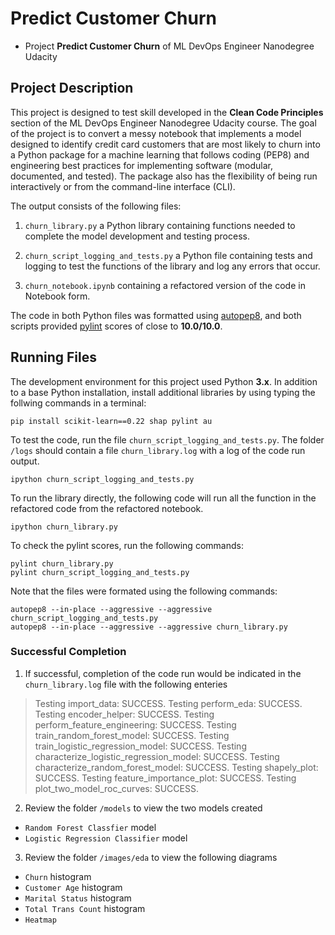 # Predict Customer Churn

- Project **Predict Customer Churn** of ML DevOps Engineer Nanodegree Udacity

## Project Description
This project is designed to test skill developed in the **Clean Code Principles** section of the ML DevOps Engineer Nanodegree Udacity course. The goal of the project is to convert a messy notebook that implements a model designed to identify credit card customers that are most likely to churn into a Python package for a machine learning that follows coding (PEP8) and engineering best practices for implementing software (modular, documented, and tested). The package also has the flexibility of being run interactively or from the command-line interface (CLI).

The output consists of the following files:

1. `churn_library.py` a Python library containing functions needed to complete the model development and testing process.

2. `churn_script_logging_and_tests.py` a Python file containing tests and logging to test the functions of the library and log any errors that occur.

3. `churn_notebook.ipynb` containing a refactored version of the code in Notebook form.

The code in both Python files was formatted using [autopep8](https://pypi.org/project/autopep8/), and both scripts provided [pylint](https://pypi.org/project/pylint/) scores of close to **10.0/10.0**.

## Running Files
The development environment for this project used Python **3.x**. In addition to a base Python installation, install additional libraries by using typing the follwing commands in a terminal:
```
pip install scikit-learn==0.22 shap pylint au
```

To test the code, run the file `churn_script_logging_and_tests.py`. The folder `/logs` should contain a file `churn_library.log` with a log of the code run output.
```
ipython churn_script_logging_and_tests.py
```

To run the library directly, the following code will run all the function in the refactored code from the refactored notebook.
```
ipython churn_library.py
```

To check the pylint scores, run the following commands:
```
pylint churn_library.py
pylint churn_script_logging_and_tests.py
```

Note that the files were formated using the following commands:
```
autopep8 --in-place --aggressive --aggressive churn_script_logging_and_tests.py
autopep8 --in-place --aggressive --aggressive churn_library.py
```

### Successful Completion
1. If successful, completion of the code run would be indicated in the `churn_library.log` file with the following enteries
> Testing import_data: SUCCESS.
> Testing perform_eda: SUCCESS.
> Testing encoder_helper: SUCCESS.
> Testing perform_feature_engineering: SUCCESS.
> Testing train_random_forest_model: SUCCESS.
> Testing train_logistic_regression_model: SUCCESS.
> Testing characterize_logistic_regression_model: SUCCESS.
> Testing characterize_random_forest_model: SUCCESS.
> Testing shapely_plot: SUCCESS.
> Testing feature_importance_plot: SUCCESS.
> Testing plot_two_model_roc_curves: SUCCESS.

2. Review the folder `/models` to view the two models created
 - `Random Forest Classfier` model
 - `Logistic Regression Classifier` model
 
3. Review the folder `/images/eda` to view the following diagrams
 - `Churn` histogram
 - `Customer Age` histogram
 - `Marital Status` histogram
 - `Total Trans Count` histogram
 - `Heatmap`
